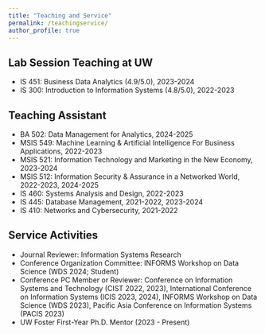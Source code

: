 ```yaml
---
title: "Teaching and Service"
permalink: /teachingservice/
author_profile: true
---
```


## Lab Session Teaching at UW
- IS 451: Business Data Analytics (4.9/5.0), 2023-2024
- IS 300: Introduction to Information Systems (4.8/5.0), 2022-2023

## Teaching Assistant
- BA 502: Data Management for Analytics, 2024-2025
- MSIS 549: Machine Learning & Artificial Intelligence For Business Applications, 2022-2023
- MSIS 521: Information Technology and Marketing in the New Economy, 2023-2024
- MSIS 512: Information Security & Assurance in a Networked World, 2022-2023, 2024-2025
- IS 460: Systems Analysis and Design, 2022-2023
- IS 445: Database Management, 2021-2022, 2023-2024
- IS 410: Networks and Cybersecurity, 2021-2022

## Service Activities
- Journal Reviewer: Information Systems Research
- Conference Organization Committee: INFORMS Workshop on Data Science (WDS 2024; Student)
- Conference PC Member or Reviewer: Conference on Information Systems and Technology (CIST 2022, 2023), International Conference on Information Systems (ICIS 2023, 2024), INFORMS Workshop on Data Science (WDS 2023), Pacific Asia Conference on Information Systems (PACIS 2023)
- UW Foster First-Year Ph.D. Mentor (2023 - Present)
